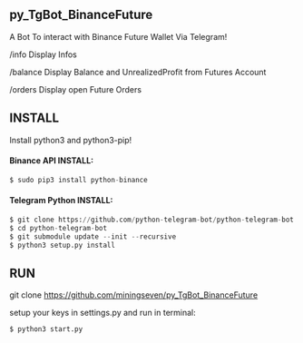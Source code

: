 ## py_TgBot_BinanceFuture
A Bot To interact with Binance Future Wallet Via Telegram!

  /info Display Infos
  
  /balance Display Balance and UnrealizedProfit from Futures Account
  
  /orders Display open Future Orders


## INSTALL
Install python3 and python3-pip!

#### Binance API INSTALL:
```python
$ sudo pip3 install python-binance
```
#### Telegram Python INSTALL:
```python
$ git clone https://github.com/python-telegram-bot/python-telegram-bot --recursive
$ cd python-telegram-bot
$ git submodule update --init --recursive
$ python3 setup.py install
```


## RUN
git clone https://github.com/miningseven/py_TgBot_BinanceFuture

setup your keys in settings.py
and run in terminal:
```python
$ python3 start.py
```
